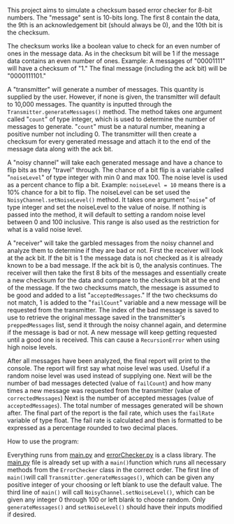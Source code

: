 This project aims to simulate a checksum based error checker for 8-bit numbers. The "message" sent is 10-bits long. The 
first 8 contain the data, the 9th is an acknowledgement bit (should always be 0), and the 10th bit is the checksum.

The checksum works like a boolean value to check for an even number of ones in the message data. As in the checksum bit 
will be 1 if the message data contains an even number of ones.
Example: A messages of "00001111" will have a checksum of "1." The final message (including the ack bit) will be 
"0000111101."

A "transmitter" will generate a number of messages. This quantity is supplied by the user. However, if none is given, 
the transmitter will default to 10,000 messages. The quantity is inputted through the `Transmitter.generateMessages()`
method. The method takes one argument called "`count`" of type integer, which is used to determine the number of messages
to generate. "`count`" must be a natural number, meaning a positive number not including 0. The transmitter will then
create a checksum for every generated message and attach it to the end of the message data along with the ack bit.

A "noisy channel" will take each generated message and have a chance to flip bits as they "travel" through. The chance
of a bit flip is a variable called "`noiseLevel`" of type integer with min 0 and max 100. The noise level is used as a 
percent chance to flip a bit. Example: `noiseLevel = 10` means there is a 10% chance for a bit to flip. The noiseLevel can
be set used the `NoisyChannel.setNoiseLevel()` method. It takes one argument "`noise`" of type integer and set the 
noiseLevel to the value of noise. If nothing is passed into the method, it will default to setting a random noise level 
between 0 and 100 inclusive. This range is also used as the restriction for what is a valid noise level.

A "receiver" will take the garbled messages from the noisy channel and analyze them to determine if they are bad or not.
First the receiver will look at the ack bit. If the bit is 1 the message data is not checked as it is already known to
be a bad message. If the ack bit is 0, the analysis continues. The receiver will then take the first 8 bits of the 
messages and essentially create a new checksum for the data and compare to the checksum bit at the end of the message.
If the two checksums match, the message is assumed to be good and added to a list "`acceptedMessages`." If the two 
checksums do not match, 1 is added to the "`failCount`" variable and a new message will be requested from the
transmitter. The index of the bad message is saved to use to retrieve the original message saved in the transmitter's
`preppedMessages` list, send it through the noisy channel again, and determine if the message is bad or not. A new 
message will keep getting requested until a good one is received. This can cause a `RecursionError` when using high 
noise levels.

After all messages have been analyzed, the final report will print to the console. The report will first say what noise
level was used. Useful if a random noise level was used instead of supplying one. Next will be the number of bad 
messages detected (value of `failCount`) and how many times a new message was requested from the transmitter (value of
`correctedMessages`) Next is the number of accepted messages (value of `acceptedMessages`). The total number of messages
generated will be shown after. The final part of the report is the fail rate, which uses the `failRate` variable of type
float. The fail rate is calculated and then is formatted to be expressed as a percentage rounded to two decimal places.

How to use the program:

Everything runs from [main.py](main.py) and [errorChecker.py](errorChecker.py) is a class library. The [main.py](main.py)
file is already set up with a `main()`function which runs all necessary methods from the `ErrorChecker` class in the 
correct order. The first line of `main()`will call `Transmitter.generateMessages()`, which can be given any positive 
integer of your choosing or left blank to use the default value. The third line of `main()` will call 
`NoisyChannel.setNoiseLevel()`, which can be given any integer 0 through 100 or left blank to choose random. Only 
`generateMessages()` and `setNoiseLevel()` should have their inputs modified if desired.